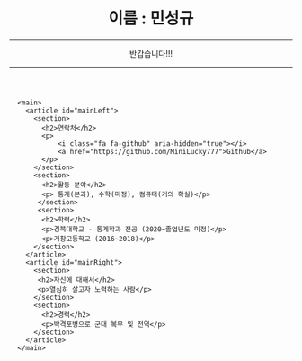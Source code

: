 <!DOCTYPE html>
<html lang="ko">
<head>
    <meta charset="UTF-8">
    <meta http-equiv="X-UA-Compatible" content="IE=edge">
    <meta name="viewport" content="width=device-width, initial-scale=1.0">
    <title>Week 12 Assignment</title>
    <script src="https://kit.fontawesome.com/a9a68f8b3f.js" crossorigin="anonymous"></script>
    <link rel="stylesheet" href="style.css">
</head>
<body>
    <header id="header">
        <h1>이름 : 민성규</h1>
        <hr>
        반갑습니다!!!
        <hr>
      </header>
      
      <main>
        <article id="mainLeft">
          <section>
            <h2>연락처</h2>
            <p>
                <i class="fa fa-github" aria-hidden="true"></i>
                <a href="https://github.com/MiniLucky777">Github</a>
            </p> 
          </section>
          <section>
            <h2>활동 분야</h2>
            <p> 통계(본과), 수학(미정), 컴퓨터(거의 확실)</p>
           </section>
           <section>
            <h2>학력</h2>
            <p>경북대학교 - 통계학과 전공 (2020~졸업년도 미정)</p>
            <p>거창고등학교 (2016~2018)</p>
          </section>            
        </article>
        <article id="mainRight">
          <section>
           <h2>자신에 대해서</h2>
           <p>열심히 살고자 노력하는 사람</p>
          </section>
          <section>
            <h2>경력</h2>
            <p>박격포병으로 군대 복무 및 전역</p>
          </section>
        </article>
      </main>
</body>
</html>
